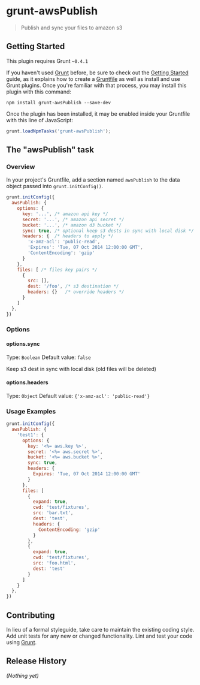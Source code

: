 # grunt-awsPublish

> Publish and sync your files to amazon s3

## Getting Started
This plugin requires Grunt `~0.4.1`

If you haven't used [Grunt](http://gruntjs.com/) before, be sure to check out the [Getting Started](http://gruntjs.com/getting-started) guide, as it explains how to create a [Gruntfile](http://gruntjs.com/sample-gruntfile) as well as install and use Grunt plugins. Once you're familiar with that process, you may install this plugin with this command:

```shell
npm install grunt-awsPublish --save-dev
```

Once the plugin has been installed, it may be enabled inside your Gruntfile with this line of JavaScript:

```js
grunt.loadNpmTasks('grunt-awsPublish');
```

## The "awsPublish" task

### Overview
In your project's Gruntfile, add a section named `awsPublish` to the data object passed into `grunt.initConfig()`.

```js
grunt.initConfig({
  awsPublish: {
    options: {
      key: '...', /* amazon api key */
      secret: '...', /* amazon api secret */
      bucket: '...', /* amazon d3 bucket */
      sync: true, /* optional keep s3 dests in sync with local disk */
      headers: {  /* headers to apply */
        'x-amz-acl': 'public-read',
        'Expires': 'Tue, 07 Oct 2014 12:00:00 GMT',
        'ContentEncoding': 'gzip'
      }
    },
    files: [ /* files key pairs */
      {
        src: [],
        dest: '/foo', /* s3 destination */
        headers: {}   /* override headers */
      }
    ]
  },
})
```

### Options

#### options.sync
Type: `Boolean`
Default value: `false`

Keep s3 dest in sync with local disk (old files will be deleted)

#### options.headers
Type: `Object`
Default value: `{'x-amz-acl': 'public-read'}`

### Usage Examples

```js
grunt.initConfig({
  awsPublish: {
    'test1': {
      options: {
        key: '<%= aws.key %>',
        secret: '<%= aws.secret %>',
        bucket: '<%= aws.bucket %>',
        sync: true,
        headers: {
          Expires: 'Tue, 07 Oct 2014 12:00:00 GMT'
        }
      },
      files: [
        {
          expand: true,
          cwd: 'test/fixtures',
          src: 'bar.txt',
          dest: 'test',
          headers: {
            ContentEncoding: 'gzip'
          }
        },
        {
          expand: true,
          cwd: 'test/fixtures',
          src: 'foo.html',
          dest: 'test'
        }
      ]
    }
  },
})
```

## Contributing
In lieu of a formal styleguide, take care to maintain the existing coding style. Add unit tests for any new or changed functionality. Lint and test your code using [Grunt](http://gruntjs.com/).

## Release History
_(Nothing yet)_
